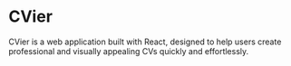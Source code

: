 # CVier
CVier is a web application built with React, designed to help users create professional and visually appealing CVs quickly and effortlessly.
